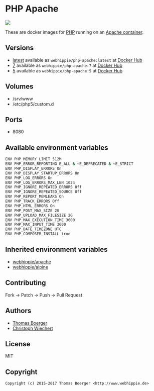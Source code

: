 # PHP Apache

[![](https://images.microbadger.com/badges/image/webhippie/php-apache.svg)](https://microbadger.com/images/webhippie/php-apache "Get your own image badge on microbadger.com")

These are docker images for [PHP](https://secure.php.net) running on an [Apache container](https://registry.hub.docker.com/u/webhippie/apache/).


## Versions

* [latest](https://github.com/dockhippie/php/tree/master/apache) available as ```webhippie/php-apache:latest``` at [Docker Hub](https://registry.hub.docker.com/u/webhippie/php-apache/)
* [7](https://github.com/dockhippie/php/tree/7/apache) available as ```webhippie/php-apache:7``` at [Docker Hub](https://registry.hub.docker.com/u/webhippie/php-apache/)
* [5](https://github.com/dockhippie/php/tree/5/apache) available as ```webhippie/php-apache:5``` at [Docker Hub](https://registry.hub.docker.com/u/webhippie/php-apache/)


## Volumes

* /srv/www
* /etc/php5/custom.d


## Ports

* 8080


## Available environment variables

```bash
ENV PHP_MEMORY_LIMIT 512M
ENV PHP_ERROR_REPORTING E_ALL & ~E_DEPRECATED & ~E_STRICT
ENV PHP_DISPLAY_ERRORS On
ENV PHP_DISPLAY_STARTUP_ERRORS On
ENV PHP_LOG_ERRORS On
ENV PHP_LOG_ERRORS_MAX_LEN 1024
ENV PHP_IGNORE_REPEATED_ERRORS Off
ENV PHP_IGNORE_REPEATED_SOURCE Off
ENV PHP_REPORT_MEMLEAKS On
ENV PHP_TRACK_ERRORS Off
ENV PHP_HTML_ERRORS On
ENV PHP_POST_MAX_SIZE 2G
ENV PHP_UPLOAD_MAX_FILESIZE 2G
ENV PHP_MAX_EXECUTION_TIME 3600
ENV PHP_MAX_INPUT_TIME 3600
ENV PHP_DATE_TIMEZONE UTC
ENV PHP_COMPOSER_INSTALL true
```


## Inherited environment variables

* [webhippie/apache](https://github.com/dockhippie/apache#available-environment-variables)
* [webhippie/alpine](https://github.com/dockhippie/alpine#available-environment-variables)


## Contributing

Fork -> Patch -> Push -> Pull Request


## Authors

* [Thomas Boerger](https://github.com/tboerger)
* [Christoph Wiechert](https://github.com/psi-4ward)


## License

MIT


## Copyright

```
Copyright (c) 2015-2017 Thomas Boerger <http://www.webhippie.de>
```
